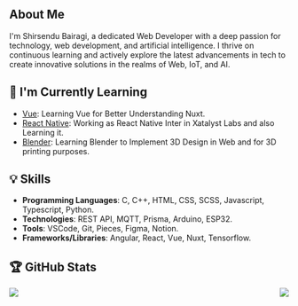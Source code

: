 <!-- TODO: Banner Image -->

## About Me
I'm Shirsendu Bairagi, a dedicated Web Developer with a deep passion for technology, web development, and artificial intelligence. I thrive on continuous learning and actively explore the latest advancements in tech to create innovative solutions in the realms of Web, IoT, and AI.

## 🌱 I'm Currently Learning
- [Vue](https://github.com/vuejs/core): Learning Vue for Better Understanding Nuxt.
- [React Native](https://github.com/facebook/react-native): Working as React Native Inter in Xatalyst Labs and also Learning it.
- [Blender](https://www.blender.org): Learning Blender to Implement 3D Design in Web and for 3D printing purposes.

<!-- Replace Skiis with Icons -->
## 💡 Skills
- **Programming Languages**: C, C++, HTML, CSS, SCSS, Javascript, Typescript, Python.
- **Technologies**: REST API, MQTT, Prisma, Arduino, ESP32.
- **Tools**: VSCode, Git, Pieces, Figma, Notion.
- **Frameworks/Libraries**: Angular, React, Vue, Nuxt, Tensorflow.

## 🏆 GitHub Stats
<div style="display: flex; gap: 4rem; justify-content: space-between; align-items: center;">
    <picture>
  <source
    srcset="https://github-readme-stats.vercel.app/api?username=shba007&show_icons=true&theme=dark"
    media="(prefers-color-scheme: dark)"
  />
  <source
    srcset="https://github-readme-stats.vercel.app/api?username=shba007&show_icons=true"
    media="(prefers-color-scheme: light), (prefers-color-scheme: no-preference)"
  />
  <img src="https://github-readme-stats.vercel.app/api?username=shba007&show_icons=true" />
</picture>
<picture>
  <source
    srcset="https://github-readme-stats.vercel.app/api/top-langs?username=shba007&layout=compact&theme=dark"
    media="(prefers-color-scheme: dark)"
  />
  <source
    srcset="https://github-readme-stats.vercel.app/api/top-langs?username=shba007&layout=compact"
    media="(prefers-color-scheme: light), (prefers-color-scheme: no-preference)"
  />
  <img src="https://github-readme-stats.vercel.app/api/top-langs?username=shba007&layout=compact" />
</picture>
</div>
<!---
shba007/shba007 is a ✨ special ✨ repository because its `README.md` (this file) appears on your GitHub profile.
You can click the Preview link to take a look at your changes.
--->
